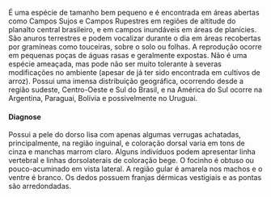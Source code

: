 ﻿É uma espécie de tamanho bem pequeno e é encontrada em áreas abertas como Campos Sujos e Campos Rupestres em regiões de altitude do planalto central brasileiro, e em campos inundáveis em áreas de planícies. São anuros terrestres e podem vocalizar durante o dia em áreas recobertas por gramíneas como touceiras, sobre o solo ou folhas. A reprodução ocorre em pequenas poças de águas rasas e geralmente expostas.
Não é uma espécie ameaçada, mas pode não ser muito tolerante à severas modificações no ambiente (apesar de já ter sido encontrada em cultivos de arroz). Possui uma imensa distribuição geográfica, ocorrendo desde a região sudeste, Centro-Oeste e Sul do Brasil, e na América do Sul ocorre na Argentina, Paraguai, Bolívia e possivelmente no Uruguai.


#### Diagnose
Possui a pele do dorso lisa com apenas algumas verrugas achatadas, principalmente, na região inguinal, e coloração dorsal varia em tons de cinza e manchas marrom claro. Alguns indivíduos podem apresentar linha vertebral e linhas dorsolaterais de coloração bege. O focinho é obtuso ou pouco-acuminado em vista lateral. A região gular é amarela nos machos e o ventre é branco. Os dedos possuem franjas dérmicas vestigiais e as pontas são arredondadas.